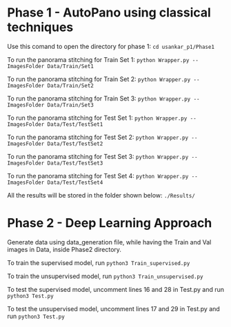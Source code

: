 # Phase 1 - AutoPano using classical techniques
Use this comand to open the directory for phase 1:
`cd usankar_p1/Phase1`

To run the panorama stitching for Train Set 1:
`python Wrapper.py --ImagesFolder Data/Train/Set1`

To run the panorama stitching for Train Set 2:
`python Wrapper.py --ImagesFolder Data/Train/Set2`

To run the panorama stitching for Train Set 3:
`python Wrapper.py --ImagesFolder Data/Train/Set3`

To run the panorama stitching for Test Set 1:
`python Wrapper.py --ImagesFolder Data/Test/TestSet1`

To run the panorama stitching for Test Set 2:
`python Wrapper.py --ImagesFolder Data/Test/TestSet2`

To run the panorama stitching for Test Set 3:
`python Wrapper.py --ImagesFolder Data/Test/TestSet3`

To run the panorama stitching for Test Set 4:
`python Wrapper.py --ImagesFolder Data/Test/TestSet4`

All the results will be stored in the folder shown below:
`./Results/`





# Phase 2 - Deep Learning Approach

Generate data using data_generation file, while having the Train and Val images in Data, inside Phase2 directory.

To train the supervised model, run `python3 Train_supervised.py`

To train the unsupervised model, run `python3 Train_unsupervised.py`

To test the supervised model, uncomment lines 16 and 28 in Test.py and run `python3 Test.py`

To test the unsupervised model, uncomment lines 17 and 29 in Test.py and run `python3 Test.py`